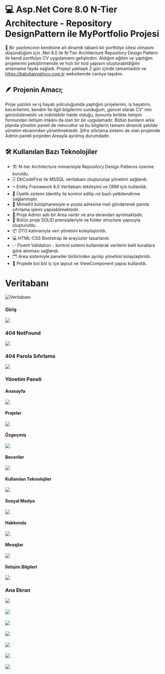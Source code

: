# 💻 Asp.Net Core 8.0 N-Tier Architecture - Repository DesignPattern ile MyPortfolio Projesi
📢 Bir yazılımcının kendisine ait dinamik tabanlı bir portfolyo sitesi olmasını düşündüğüm için .Net 8.0 ile N-Tier Architecture Repository Design Pattern ile kendi portfolyo CV uygulamamı geliştirdim. Aldığım eğitim ve yaptığım projelerimi pekiştirmemde ve hızlı bir kod yapısını oluşturabildiğimi anlamama fayda sağladı. Projeyi yaklaşık 2 gün içinde tamamladım ve https://batuhanyalincv.com.tr websitemde canlıya taşıdım.

## 🪶 Projenin Amacı;
Proje yazılım ve iş hayatı yolculuğumda yaptığım projelerimi, iş hayatımı, becerilerimi, kendim ile ilgili bilgilerimi sunduğum, güncel olarak CV' min görüntülenebilir ve indirilebilir halde olduğu, bununla birlikte iletişim formundan iletişim imkânı da olan bir bir uygulamadır. Bütün bunların arka planda yönetim paneli de mevcuttur ve bu bilgilerin tamamı dinamik şekilde yönetim ekranından yönetilmektedir. Şifre sıfırlama sistemi de olan projemde Admin paneli projeden Areayla ayrılmış durumdadır.

## 🛠️ Kullanılan Bazı Teknolojiler
* 🏗️ N-tier Architecture mimarisiyle Repository Design Patterns üzerine kuruldu.
* 🗄️ DbCodeFirst ile MSSQL veritabanı oluşturulup yönetimi sağlandı.
* ⚡ Entity Framework 8.0 Veritabanı etkileşimi ve ORM için kullanıldı.
* 🔐 Üyelik sistemi Identity ile kontrol edilip rol bazlı yetkilendirme sağlanmıştır.
* 📧 MimeKit kütüphanesiyle e-posta adresine mail göndererek parola sıfırlama işlemi yapılabilmektedir.
* 🏢 Proje Admin adlı bir Area vardır ve ana ekrandan ayrılmaktadır.
* 🧩 Bütün proje SOLID prensipleriyle ve folder structure yapısıyla oluşturuldu.
* 📦 DTO katmanıyla veri yönetimi kolaylaştırıldı.
* 💻 HTML-CSS Bootstrap ile arayüzler tasarlandı.
* ✅ Fluent Validation - kontrol sistemi kullanılarak verilerin belli kurallara göre alınması sağlandı.
* 🗂️ Area sistemiyle paneller birbirinden ayrılıp yönetimi kolaylaştırıldı.
* 🔄 Projede bol bol iç içe layout ve ViewComponent yapısı kullanıldı.

# Veritabanı
![Veritabanı](https://github.com/batuhanyalin/MyPortfolioProject/blob/master/MyPortfolioProjectUI/wwwroot/images/projectScreenshots/database.png?raw=true)
### Giriş
![](https://github.com/batuhanyalin/MyPortfolioProject/blob/master/MyPortfolioProjectUI/wwwroot/images/projectScreenshots/login.png?raw=true)
### 404 NotFound
![](https://github.com/batuhanyalin/MyPortfolioProject/blob/master/MyPortfolioProjectUI/wwwroot/images/projectScreenshots/404notFound.png?raw=true)
### 404 Parola Sıfırlama
![](https://github.com/batuhanyalin/MyPortfolioProject/blob/master/MyPortfolioProjectUI/wwwroot/images/projectScreenshots/forgetPassword.png?raw=true)


### Yönetim Paneli
#### Anasayfa
![](https://github.com/batuhanyalin/MyPortfolioProject/blob/master/MyPortfolioProjectUI/wwwroot/images/projectScreenshots/admin_default.png?raw=true)
#### Projeler
![](https://github.com/batuhanyalin/MyPortfolioProject/blob/master/MyPortfolioProjectUI/wwwroot/images/projectScreenshots/admin_project.png?raw=true)
#### Özgeçmiş
![](https://github.com/batuhanyalin/MyPortfolioProject/blob/master/MyPortfolioProjectUI/wwwroot/images/projectScreenshots/admin_resume.png?raw=true)
#### Beceriler
![](https://github.com/batuhanyalin/MyPortfolioProject/blob/master/MyPortfolioProjectUI/wwwroot/images/projectScreenshots/admin_skill.png?raw=true)
#### Kullanılan Teknolojiler
![](https://github.com/batuhanyalin/MyPortfolioProject/blob/master/MyPortfolioProjectUI/wwwroot/images/projectScreenshots/admin_service.png?raw=true)
#### Sosyal Medya
![](https://github.com/batuhanyalin/MyPortfolioProject/blob/master/MyPortfolioProjectUI/wwwroot/images/projectScreenshots/admin_socialMedia.png?raw=true)
#### Hakkımda
![](https://github.com/batuhanyalin/MyPortfolioProject/blob/master/MyPortfolioProjectUI/wwwroot/images/projectScreenshots/admin_about.png?raw=true)
#### Mesajlar
![](https://github.com/batuhanyalin/MyPortfolioProject/blob/master/MyPortfolioProjectUI/wwwroot/images/projectScreenshots/admin_contactMessage.png?raw=true)
#### İletişim Bilgileri
![](https://github.com/batuhanyalin/MyPortfolioProject/blob/master/MyPortfolioProjectUI/wwwroot/images/projectScreenshots/admin_contactInfo.png?raw=true)

### Ana Ekran
![](https://github.com/batuhanyalin/MyPortfolioProject/blob/master/MyPortfolioProjectUI/wwwroot/images/projectScreenshots/ui_home.png?raw=true)
####
![](https://github.com/batuhanyalin/MyPortfolioProject/blob/master/MyPortfolioProjectUI/wwwroot/images/projectScreenshots/ui_about.png?raw=true)
####
![](https://github.com/batuhanyalin/MyPortfolioProject/blob/master/MyPortfolioProjectUI/wwwroot/images/projectScreenshots/ui_resume.png?raw=true)
####
![](https://github.com/batuhanyalin/MyPortfolioProject/blob/master/MyPortfolioProjectUI/wwwroot/images/projectScreenshots/ui_service.png?raw=true)
####
![](https://github.com/batuhanyalin/MyPortfolioProject/blob/master/MyPortfolioProjectUI/wwwroot/images/projectScreenshots/ui_skill.png?raw=true)
####
![](https://github.com/batuhanyalin/MyPortfolioProject/blob/master/MyPortfolioProjectUI/wwwroot/images/projectScreenshots/ui_project.png?raw=true)
####
![](https://github.com/batuhanyalin/MyPortfolioProject/blob/master/MyPortfolioProjectUI/wwwroot/images/projectScreenshots/ui_contact.png?raw=true)